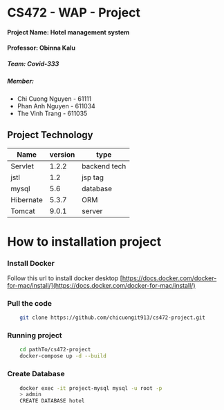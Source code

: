 # CS472 - WAP - Project #

#### Project Name: Hotel management system
#### Professor:  Obinna Kalu
##### Team: Covid-333 
##### Member: 
- Chi Cuong Nguyen - 61111
- Phan Anh Nguyen - 611034
- The Vinh Trang - 611035

## Project Technology
| Name | version  | type  |
| ------- | --- | --- |
| Servlet | 1.2.2 | backend tech |
| jstl | 1.2 | jsp tag |
| mysql | 5.6 | database |
| Hibernate | 5.3.7 | ORM|
| Tomcat | 9.0.1 | server|

# How to installation project
### Install Docker
Follow this url to install docker desktop 
[https://docs.docker.com/docker-for-mac/install/](https://docs.docker.com/docker-for-mac/install/)
### Pull the code 
```sh
	git clone https://github.com/chicuongit913/cs472-project.git
```
### Running project
```sh
	cd pathTo/cs472-project
	docker-compose up -d --build
```
### Create Database
```sh
	docker exec -it project-mysql mysql -u root -p
	> admin 
	CREATE DATABASE hotel
```
